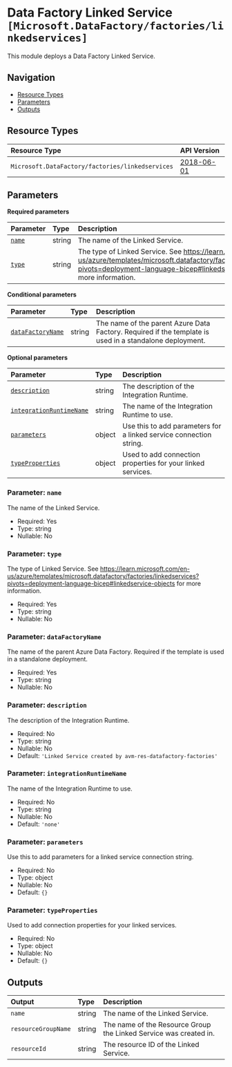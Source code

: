 # Data Factory Linked Service `[Microsoft.DataFactory/factories/linkedservices]`

This module deploys a Data Factory Linked Service.

## Navigation

- [Resource Types](#Resource-Types)
- [Parameters](#Parameters)
- [Outputs](#Outputs)

## Resource Types

| Resource Type | API Version |
| :-- | :-- |
| `Microsoft.DataFactory/factories/linkedservices` | [2018-06-01](https://learn.microsoft.com/en-us/azure/templates/Microsoft.DataFactory/2018-06-01/factories/linkedservices) |

## Parameters

**Required parameters**

| Parameter | Type | Description |
| :-- | :-- | :-- |
| [`name`](#parameter-name) | string | The name of the Linked Service. |
| [`type`](#parameter-type) | string | The type of Linked Service. See https://learn.microsoft.com/en-us/azure/templates/microsoft.datafactory/factories/linkedservices?pivots=deployment-language-bicep#linkedservice-objects for more information. |

**Conditional parameters**

| Parameter | Type | Description |
| :-- | :-- | :-- |
| [`dataFactoryName`](#parameter-datafactoryname) | string | The name of the parent Azure Data Factory. Required if the template is used in a standalone deployment. |

**Optional parameters**

| Parameter | Type | Description |
| :-- | :-- | :-- |
| [`description`](#parameter-description) | string | The description of the Integration Runtime. |
| [`integrationRuntimeName`](#parameter-integrationruntimename) | string | The name of the Integration Runtime to use. |
| [`parameters`](#parameter-parameters) | object | Use this to add parameters for a linked service connection string. |
| [`typeProperties`](#parameter-typeproperties) | object | Used to add connection properties for your linked services. |

### Parameter: `name`

The name of the Linked Service.

- Required: Yes
- Type: string
- Nullable: No

### Parameter: `type`

The type of Linked Service. See https://learn.microsoft.com/en-us/azure/templates/microsoft.datafactory/factories/linkedservices?pivots=deployment-language-bicep#linkedservice-objects for more information.

- Required: Yes
- Type: string
- Nullable: No

### Parameter: `dataFactoryName`

The name of the parent Azure Data Factory. Required if the template is used in a standalone deployment.

- Required: Yes
- Type: string
- Nullable: No

### Parameter: `description`

The description of the Integration Runtime.

- Required: No
- Type: string
- Nullable: No
- Default: `'Linked Service created by avm-res-datafactory-factories'`

### Parameter: `integrationRuntimeName`

The name of the Integration Runtime to use.

- Required: No
- Type: string
- Nullable: No
- Default: `'none'`

### Parameter: `parameters`

Use this to add parameters for a linked service connection string.

- Required: No
- Type: object
- Nullable: No
- Default: `{}`

### Parameter: `typeProperties`

Used to add connection properties for your linked services.

- Required: No
- Type: object
- Nullable: No
- Default: `{}`

## Outputs

| Output | Type | Description |
| :-- | :-- | :-- |
| `name` | string | The name of the Linked Service. |
| `resourceGroupName` | string | The name of the Resource Group the Linked Service was created in. |
| `resourceId` | string | The resource ID of the Linked Service. |
